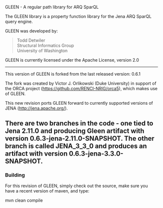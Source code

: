 GLEEN - A regular path library for ARQ SparQL

The GLEEN library is a property function library for the Jena ARQ SparQL query engine.

GLEEN was developed by:

> Todd Detwiler  
> Structural Informatics Group  
> University of Washington

GLEEN is currently licensed under the Apache License, version 2.0

------

This version of GLEEN is forked from the last released version: 0.6.1

The fork was created by Victor J. Orlikowski (Duke University) in support of
the ORCA project (https://github.com/RENCI-NRIG/orca5), which makes use of GLEEN.

This new revision ports GLEEN forward to currently supported versions of JENA
(http://jena.apache.org/).

There are two branches in the code - one tied to Jena 2.11.0 and producing Gleen artifact with version 0.6.3-jena-2.11.0-SNAPSHOT. The other branch is called JENA_3_3_0 and produces an artifact with version 0.6.3-jena-3.3.0-SNAPSHOT. 
------

### Building

For this revision of GLEEN, simply check out the source, make sure you have a
recent version of maven, and type:

mvn clean compile

